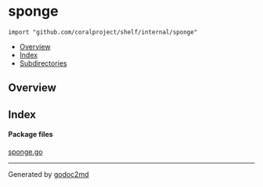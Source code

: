 

# sponge
`import "github.com/coralproject/shelf/internal/sponge"`

* [Overview](#pkg-overview)
* [Index](#pkg-index)
* [Subdirectories](#pkg-subdirectories)

## <a name="pkg-overview">Overview</a>



## <a name="pkg-index">Index</a>


#### <a name="pkg-files">Package files</a>
[sponge.go](/src/github.com/coralproject/shelf/internal/sponge/sponge.go) 










- - -
Generated by [godoc2md](http://godoc.org/github.com/davecheney/godoc2md)
